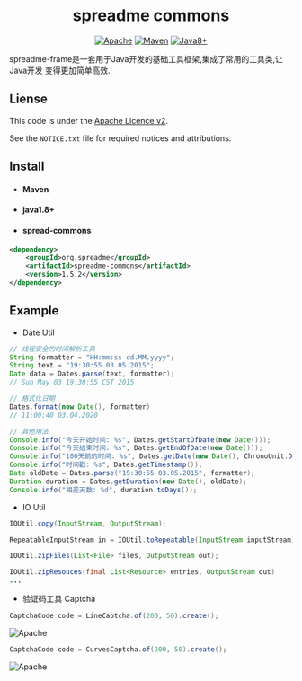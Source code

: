 <h1 align="center">spreadme commons</h1>

<p align="center">
    <a href="#Apahce"><img src="https://img.shields.io/badge/License-Apache-brightgreen.svg" alt="Apache"></a>
    <a href="#Maven"><img src="https://img.shields.io/badge/Build-Maven-blue.svg" alt="Maven"></a>
    <a href="#Java"><img src="https://img.shields.io/badge/Programma-Java8+-important.svg" alt="Java8+"></a>
</p>

spreadme-frame是一套用于Java开发的基础工具框架,集成了常用的工具类,让Java开发
变得更加简单高效.

Liense
------
This code is under the [Apache Licence v2](https://www.apache.org/licenses/LICENSE-2.0).

See the `NOTICE.txt` file for required notices and attributions.

Install
-------
- #### Maven
- #### java1.8+
- #### spread-commons
``` xml
<dependency>
    <groupId>org.spreadme</groupId>
    <artifactId>spreadme-commons</artifactId>
    <version>1.5.2</version>
</dependency>
```

Example
-------
- Date Util
```java
// 线程安全的时间解析工具
String formatter = "HH:mm:ss dd.MM.yyyy";
String text = "19:30:55 03.05.2015";
Date data = Dates.parse(text, formatter);
// Sun May 03 19:30:55 CST 2015

// 格式化日期
Dates.format(new Date(), formatter)
// 11:00:40 03.04.2020

// 其他用法
Console.info("今天开始时间: %s", Dates.getStartOfDate(new Date()));
Console.info("今天结束时间: %s", Dates.getEndOfDate(new Date()));
Console.info("100天前的时间: %s", Dates.getDate(new Date(), ChronoUnit.DAYS, -100));
Console.info("时间戳: %s", Dates.getTimestamp());
Date oldDate = Dates.parse("19:30:55 03.05.2015", formatter);
Duration duration = Dates.getDuration(new Date(), oldDate);
Console.info("相差天数: %d", duration.toDays());
```

- IO Util
```java
IOUtil.copy(InputStream, OutputStream);

RepeatableInputStream in = IOUtil.toRepeatable(InputStream inputStream);

IOUtil.zipFiles(List<File> files, OutputStream out);

IOUtil.zipResouces(final List<Resource> entries, OutputStream out)
...
```

- 验证码工具 Captcha
```java
CaptchaCode code = LineCaptcha.of(200, 50).create();
```
<img src="https://spreadme.oss-cn-shanghai.aliyuncs.com/static/img/captcha.png" alt="Apache"></a>

```java
CaptchaCode code = CurvesCaptcha.of(200, 50).create();
```
<img src="https://spreadme.oss-cn-shanghai.aliyuncs.com/static/img/CurvesCaptcha.png" alt="Apache"></a>
